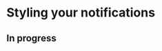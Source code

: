 # Styling your notifications

## In progress

<!--
Things to cover: 

- Use cases of React card 

-->

